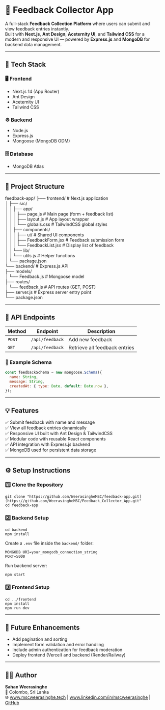 # 📝 Feedback Collector App

A full-stack **Feedback Collection Platform** where users can submit and view feedback entries instantly.  
Built with **Next.js**, **Ant Design**, **Aceternity UI**, and **Tailwind CSS** for a modern and responsive UI — powered by **Express.js** and **MongoDB** for backend data management.

---

## 🚀 Tech Stack

### 🖥️ Frontend
- Next.js 14 (App Router)
- Ant Design
- Aceternity UI
- Tailwind CSS

### ⚙️ Backend
- Node.js
- Express.js
- Mongoose (MongoDB ODM)

### 🗄️ Database
- MongoDB Atlas

---

## 📁 Project Structure

feedback-app/
├── frontend/ # Next.js application  
│ ├── src/  
│ │ ├── app/  
│ │ │ ├── page.js # Main page (form + feedback list)  
│ │ │ ├── layout.js # App layout wrapper  
│ │ │ └── globals.css # TailwindCSS global styles  
│ │ ├── components/  
│ │ │ ├── ui/ # Shared UI components  
│ │ │ ├── FeedbackForm.jsx # Feedback submission form  
│ │ │ └── FeedbackList.jsx # Display list of feedback  
│ │ └── lib/  
│ │ └── utils.js # Helper functions  
│ └── package.json  
└── backend/ # Express.js API  
├── models/  
│ └── Feedback.js # Mongoose model  
├── routes/  
│ └── feedback.js # API routes (GET, POST)  
├── server.js # Express server entry point  
└── package.json  

---

## 🔗 API Endpoints

| Method | Endpoint | Description |
|--------|-----------|-------------|
| `POST` | `/api/feedback` | Add new feedback |
| `GET`  | `/api/feedback` | Retrieve all feedback entries |

### 🧩 Example Schema
```js
const feedbackSchema = new mongoose.Schema({
  name: String,
  message: String,
  createdAt: { type: Date, default: Date.now },
});
```
---

## 💡 Features

✅ Submit feedback with name and message  
✅ View all feedback entries dynamically  
✅ Responsive UI built with Ant Design & TailwindCSS  
✅ Modular code with reusable React components  
✅ API integration with Express.js backend  
✅ MongoDB used for persistent data storage  

---
## ⚙️ Setup Instructions  

### 1️⃣ Clone the Repository  
```
git clone "https://github.com/WeerasingheMSC/feedback-app.git](https://github.com/WeerasingheMSC/Feedback_Collector_App.git"
cd feedback-app
```
### 2️⃣ Backend Setup  
```
cd backend
npm install
```

Create a ```.env``` file inside the ```backend/``` folder:  
```
MONGODB_URI=your_mongodb_connection_string
PORT=5000
```
Run backend server:  
```
npm start
```
### 3️⃣ Frontend Setup  
```
cd ../frontend
npm install
npm run dev
```
---
## 🧠 Future Enhancements  
- Add pagination and sorting  
- Implement form validation and error handling  
- Include admin authentication for feedback moderation  
- Deploy frontend (Vercel) and backend (Render/Railway)
  
---
## 👨‍💻 Author

**Sahan Weerasinghe**  
📍 Colombo, Sri Lanka  
🌐 www.mscweerasinghe.tech
 | www.linkedin.com/in/mscweerasinghe
 | [GitHub](https://github.com/WeerasingheMSC)
